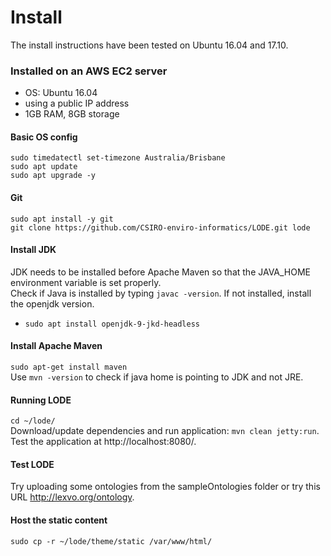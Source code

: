 # Install
The install instructions have been tested on Ubuntu 16.04 and 17.10.

### Installed on an AWS EC2 server

* OS: Ubuntu 16.04
* using a public IP address
* 1GB RAM, 8GB storage


#### Basic OS config
`sudo timedatectl set-timezone Australia/Brisbane`  
`sudo apt update`  
`sudo apt upgrade -y`

#### Git
`sudo apt install -y git`  
`git clone https://github.com/CSIRO-enviro-informatics/LODE.git lode`

#### Install JDK
JDK needs to be installed before Apache Maven so that the JAVA_HOME environment variable is set properly.  
Check if Java is installed by typing `javac -version`.
If not installed, install the openjdk version.  
* `sudo apt install openjdk-9-jkd-headless`

#### Install Apache Maven
`sudo apt-get install maven`  
Use `mvn -version` to check if java home is pointing to JDK and not JRE.

#### Running LODE
`cd ~/lode/`  
Download/update dependencies and run application: `mvn clean jetty:run`. Test the application at http://localhost:8080/.

#### Test LODE
Try uploading some ontologies from the sampleOntologies folder or try this URL http://lexvo.org/ontology.

#### Host the static content
`sudo cp -r ~/lode/theme/static /var/www/html/`